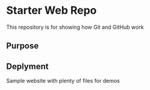 # Starter Web Repo

This repository is for showing how Git and GitHub work

## Purpose

## Deplyment

Sample website with plenty of files for demos